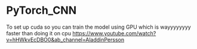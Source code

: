 # PyTorch_CNN
 
 To set up cuda so you can train the model using GPU which is wayyyyyyyy faster than doing it on cpu
https://www.youtube.com/watch?v=hHWkvEcDBO0&ab_channel=AladdinPersson
